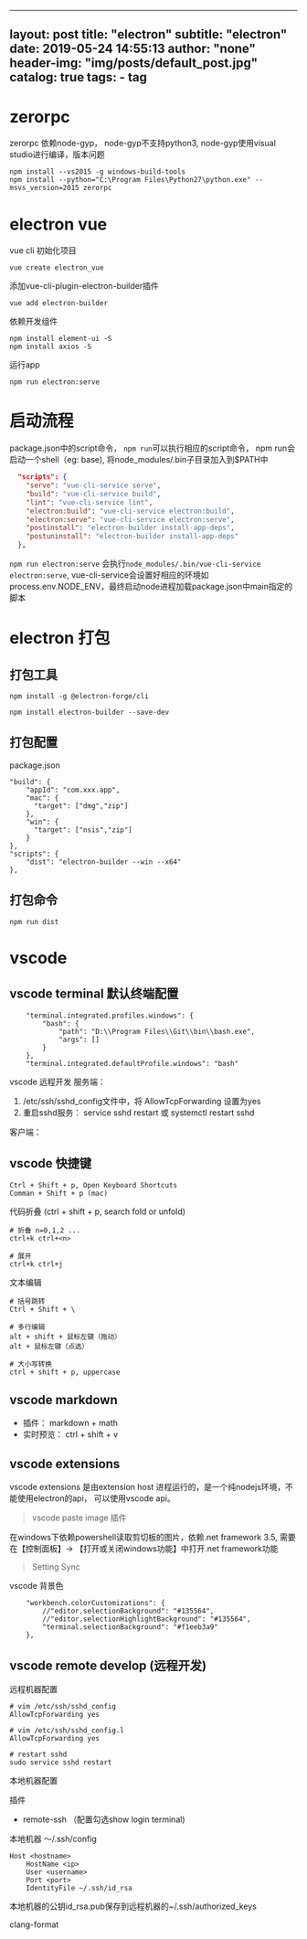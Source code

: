 
---
layout:     post
title:      "electron"
subtitle:   "electron"
date:       2019-05-24 14:55:13
author:     "none"
header-img: "img/posts/default_post.jpg"
catalog: true
tags:
    - tag
---

# zerorpc
zerorpc 依赖node-gyp， node-gyp不支持python3, node-gyp使用visual studio进行编译，版本问题
```
npm install --vs2015 -g windows-build-tools
npm install --python="C:\Program Files\Python27\python.exe" --msvs_version=2015 zerorpc
```

# electron vue
vue cli 初始化项目
```
vue create electron_vue
```

添加vue-cli-plugin-electron-builder插件
```
vue add electron-builder
```

依赖开发组件
```
npm install element-ui -S
npm install axios -S
```

运行app
```
npm run electron:serve
```

# 启动流程

package.json中的script命令， `npm run`可以执行相应的script命令， npm run会启动一个shell（eg: base), 将node_modules/.bin子目录加入到$PATH中
```json
  "scripts": {
    "serve": "vue-cli-service serve",
    "build": "vue-cli-service build",
    "lint": "vue-cli-service lint",
    "electron:build": "vue-cli-service electron:build",
    "electron:serve": "vue-cli-service electron:serve",
    "postinstall": "electron-builder install-app-deps",
    "postuninstall": "electron-builder install-app-deps"
  },
```

`npm run electron:serve` 会执行`node_modules/.bin/vue-cli-service electron:serve`, vue-cli-service会设置好相应的环境如process.env.NODE_ENV，最终启动node进程加载package.json中main指定的脚本






# electron 打包

## 打包工具
```
npm install -g @electron-forge/cli
```

```
npm install electron-builder --save-dev
```

## 打包配置

package.json
```
"build": {
    "appId": "com.xxx.app",
    "mac": {
      "target": ["dmg","zip"]
    },
    "win": {
      "target": ["nsis","zip"]
    }
},
"scripts": {
    "dist": "electron-builder --win --x64"
},
```


## 打包命令

```
npm run dist
```

# vscode

## vscode terminal 默认终端配置
```
    "terminal.integrated.profiles.windows": {
        "bash": {
            "path": "D:\\Program Files\\Git\\bin\\bash.exe",
            "args": []
        }
    },
    "terminal.integrated.defaultProfile.windows": "bash"
```

vscode 远程开发
服务端：   
1. /etc/ssh/sshd_config文件中，将 AllowTcpForwarding 设置为yes
2. 重启sshd服务： service sshd restart 或 systemctl restart sshd

客户端：



## vscode 快捷键
```
Ctrl + Shift + p, Open Keyboard Shortcuts
Comman + Shift + p (mac)
```

代码折叠 (ctrl + shift + p, search fold or unfold)
```
# 折叠 n=0,1,2 ...
ctrl+k ctrl+<n>

# 展开
ctrl+k ctrl+j
```

文本编辑
```
# 括号跳转
Ctrl + Shift + \

# 多行编辑
alt + shift + 鼠标左键（拖动）
alt + 鼠标左键（点选）

# 大小写转换
ctrl + shift + p, uppercase 
```

## vscode markdown
- 插件： markdown + math
- 实时预览： ctrl + shift + v


## vscode extensions

vscode extensions 是由extension host 进程运行的，是一个纯nodejs环境，不能使用electron的api， 可以使用vscode api。

> vscode paste image 插件

在windows下依赖powershell读取剪切板的图片，依赖.net framework 3.5, 需要在【控制面板】-> 【打开或关闭windows功能】中打开.net framework功能

> Setting Sync


vscode 背景色

```
    "workbench.colorCustomizations": {
        //"editor.selectionBackground": "#135564",
        //"editor.selectionHighlightBackground": "#135564",
        "terminal.selectionBackground": "#f1eeb3a9"
    },
```

## vscode remote develop (远程开发)

远程机器配置
```shell
# vim /etc/ssh/sshd_config
AllowTcpForwarding yes

# vim /etc/ssh/sshd_config.l
AllowTcpForwarding yes

# restart sshd
sudo service sshd restart
```

本地机器配置

插件
- remote-ssh （配置勾选show login terminal)

本地机器 ～/.ssh/config
```
Host <hostname>
    HostName <ip>
    User <username>
    Port <port>
    IdentityFile ~/.ssh/id_rsa
```

本地机器的公钥id_rsa.pub保存到远程机器的~/.ssh/authorized_keys


clang-format
